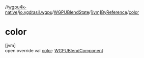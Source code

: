 //[wgpu4k-native](../../../../index.md)/[io.ygdrasil.wgpu](../../index.md)/[WGPUBlendState](../index.md)/[[jvm]ByReference](index.md)/[color](color.md)

# color

[jvm]\
open override val [color](color.md): [WGPUBlendComponent](../../-w-g-p-u-blend-component/index.md)